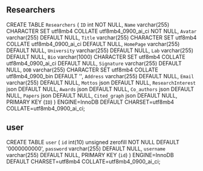 ## Researchers

CREATE TABLE `Researchers` (
  `ID` int NOT NULL,
  `Name` varchar(255) CHARACTER SET utf8mb4 COLLATE utf8mb4_0900_ai_ci NOT NULL,
  `Avatar` varchar(255) DEFAULT NULL,
  `Title` varchar(255) CHARACTER SET utf8mb4 COLLATE utf8mb4_0900_ai_ci DEFAULT NULL,
  `HomePage` varchar(255) DEFAULT NULL,
  `University` varchar(255) DEFAULT NULL,
  `Lab` varchar(255) DEFAULT NULL,
  `Bio` varchar(1000) CHARACTER SET utf8mb4 COLLATE utf8mb4_0900_ai_ci DEFAULT NULL,
  `Signature` varchar(255) DEFAULT NULL,
  `DOB` varchar(255) CHARACTER SET utf8mb4 COLLATE utf8mb4_0900_bin DEFAULT '',
  `Address` varchar(255) DEFAULT NULL,
  `Email` varchar(255) DEFAULT NULL,
  `Mottos` json DEFAULT NULL,
  `ResearchInterest` json DEFAULT NULL,
  `Awards` json DEFAULT NULL,
  `Co_authors` json DEFAULT NULL,
  `Papers` json DEFAULT NULL,
  `Cited_graph` json DEFAULT NULL,
  PRIMARY KEY (`ID`)
) ENGINE=InnoDB DEFAULT CHARSET=utf8mb4 COLLATE=utf8mb4_0900_ai_ci;

## user

CREATE TABLE `user` (
  `id` int(10) unsigned zerofill NOT NULL DEFAULT '0000000000',
  `password` varchar(255) DEFAULT NULL,
  `username` varchar(255) DEFAULT NULL,
  PRIMARY KEY (`id`)
) ENGINE=InnoDB DEFAULT CHARSET=utf8mb4 COLLATE=utf8mb4_0900_ai_ci;
